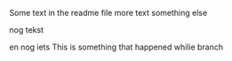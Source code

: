 Some text in the readme file
more text
something else

nog tekst


en nog iets
This is something that happened whilie branch